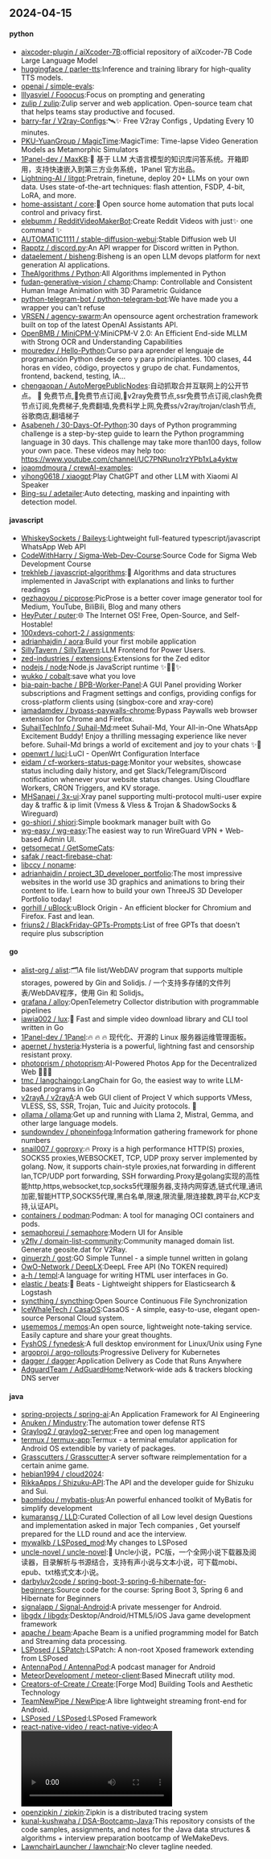 ## 2024-04-15

#### python
* [aixcoder-plugin / aiXcoder-7B](https://github.com/aixcoder-plugin/aiXcoder-7B):official repository of aiXcoder-7B Code Large Language Model
* [huggingface / parler-tts](https://github.com/huggingface/parler-tts):Inference and training library for high-quality TTS models.
* [openai / simple-evals](https://github.com/openai/simple-evals):
* [lllyasviel / Fooocus](https://github.com/lllyasviel/Fooocus):Focus on prompting and generating
* [zulip / zulip](https://github.com/zulip/zulip):Zulip server and web application. Open-source team chat that helps teams stay productive and focused.
* [barry-far / V2ray-Configs](https://github.com/barry-far/V2ray-Configs):🛰️✨ Free V2ray Configs , Updating Every 10 minutes.
* [PKU-YuanGroup / MagicTime](https://github.com/PKU-YuanGroup/MagicTime):MagicTime: Time-lapse Video Generation Models as Metamorphic Simulators
* [1Panel-dev / MaxKB](https://github.com/1Panel-dev/MaxKB):💬 基于 LLM 大语言模型的知识库问答系统。开箱即用，支持快速嵌入到第三方业务系统，1Panel 官方出品。
* [Lightning-AI / litgpt](https://github.com/Lightning-AI/litgpt):Pretrain, finetune, deploy 20+ LLMs on your own data. Uses state-of-the-art techniques: flash attention, FSDP, 4-bit, LoRA, and more.
* [home-assistant / core](https://github.com/home-assistant/core):🏡 Open source home automation that puts local control and privacy first.
* [elebumm / RedditVideoMakerBot](https://github.com/elebumm/RedditVideoMakerBot):Create Reddit Videos with just✨ one command ✨
* [AUTOMATIC1111 / stable-diffusion-webui](https://github.com/AUTOMATIC1111/stable-diffusion-webui):Stable Diffusion web UI
* [Rapptz / discord.py](https://github.com/Rapptz/discord.py):An API wrapper for Discord written in Python.
* [dataelement / bisheng](https://github.com/dataelement/bisheng):Bisheng is an open LLM devops platform for next generation AI applications.
* [TheAlgorithms / Python](https://github.com/TheAlgorithms/Python):All Algorithms implemented in Python
* [fudan-generative-vision / champ](https://github.com/fudan-generative-vision/champ):Champ: Controllable and Consistent Human Image Animation with 3D Parametric Guidance
* [python-telegram-bot / python-telegram-bot](https://github.com/python-telegram-bot/python-telegram-bot):We have made you a wrapper you can't refuse
* [VRSEN / agency-swarm](https://github.com/VRSEN/agency-swarm):An opensource agent orchestration framework built on top of the latest OpenAI Assistants API.
* [OpenBMB / MiniCPM-V](https://github.com/OpenBMB/MiniCPM-V):MiniCPM-V 2.0: An Efficient End-side MLLM with Strong OCR and Understanding Capabilities
* [mouredev / Hello-Python](https://github.com/mouredev/Hello-Python):Curso para aprender el lenguaje de programación Python desde cero y para principiantes. 100 clases, 44 horas en vídeo, código, proyectos y grupo de chat. Fundamentos, frontend, backend, testing, IA...
* [chengaopan / AutoMergePublicNodes](https://github.com/chengaopan/AutoMergePublicNodes):自动抓取合并互联网上的公开节点。 🚀 免费节点,🚀免费节点订阅,🚀v2ray免费节点,ssr免费节点订阅,clash免费节点订阅,免费梯子,免费翻墙,免费科学上网,免费ss/v2ray/trojan/clash节点,谷歌商店,翻墙梯子
* [Asabeneh / 30-Days-Of-Python](https://github.com/Asabeneh/30-Days-Of-Python):30 days of Python programming challenge is a step-by-step guide to learn the Python programming language in 30 days. This challenge may take more than100 days, follow your own pace. These videos may help too: https://www.youtube.com/channel/UC7PNRuno1rzYPb1xLa4yktw
* [joaomdmoura / crewAI-examples](https://github.com/joaomdmoura/crewAI-examples):
* [yihong0618 / xiaogpt](https://github.com/yihong0618/xiaogpt):Play ChatGPT and other LLM with Xiaomi AI Speaker
* [Bing-su / adetailer](https://github.com/Bing-su/adetailer):Auto detecting, masking and inpainting with detection model.

#### javascript
* [WhiskeySockets / Baileys](https://github.com/WhiskeySockets/Baileys):Lightweight full-featured typescript/javascript WhatsApp Web API
* [CodeWithHarry / Sigma-Web-Dev-Course](https://github.com/CodeWithHarry/Sigma-Web-Dev-Course):Source Code for Sigma Web Development Course
* [trekhleb / javascript-algorithms](https://github.com/trekhleb/javascript-algorithms):📝 Algorithms and data structures implemented in JavaScript with explanations and links to further readings
* [gezhaoyou / picprose](https://github.com/gezhaoyou/picprose):PicProse is a better cover image generator tool for Medium, YouTube, BiliBili, Blog and many others
* [HeyPuter / puter](https://github.com/HeyPuter/puter):🌐 The Internet OS! Free, Open-Source, and Self-Hostable!
* [100xdevs-cohort-2 / assignments](https://github.com/100xdevs-cohort-2/assignments):
* [adrianhajdin / aora](https://github.com/adrianhajdin/aora):Build your first mobile application
* [SillyTavern / SillyTavern](https://github.com/SillyTavern/SillyTavern):LLM Frontend for Power Users.
* [zed-industries / extensions](https://github.com/zed-industries/extensions):Extensions for the Zed editor
* [nodejs / node](https://github.com/nodejs/node):Node.js JavaScript runtime ✨🐢🚀✨
* [wukko / cobalt](https://github.com/wukko/cobalt):save what you love
* [bia-pain-bache / BPB-Worker-Panel](https://github.com/bia-pain-bache/BPB-Worker-Panel):A GUI Panel providing Worker subscriptions and Fragment settings and configs, providing configs for cross-platform clients using (singbox-core and xray-core)
* [iamadamdev / bypass-paywalls-chrome](https://github.com/iamadamdev/bypass-paywalls-chrome):Bypass Paywalls web browser extension for Chrome and Firefox.
* [SuhailTechInfo / Suhail-Md](https://github.com/SuhailTechInfo/Suhail-Md):meet Suhail-Md, Your All-in-One WhatsApp Excitement Buddy! Enjoy a thrilling messaging experience like never before. Suhail-Md brings a world of excitement and joy to your chats ✨🤖
* [openwrt / luci](https://github.com/openwrt/luci):LuCI - OpenWrt Configuration Interface
* [eidam / cf-workers-status-page](https://github.com/eidam/cf-workers-status-page):Monitor your websites, showcase status including daily history, and get Slack/Telegram/Discord notification whenever your website status changes. Using Cloudflare Workers, CRON Triggers, and KV storage.
* [MHSanaei / 3x-ui](https://github.com/MHSanaei/3x-ui):Xray panel supporting multi-protocol multi-user expire day & traffic & ip limit (Vmess & Vless & Trojan & ShadowSocks & Wireguard)
* [go-shiori / shiori](https://github.com/go-shiori/shiori):Simple bookmark manager built with Go
* [wg-easy / wg-easy](https://github.com/wg-easy/wg-easy):The easiest way to run WireGuard VPN + Web-based Admin UI.
* [getsomecat / GetSomeCats](https://github.com/getsomecat/GetSomeCats):
* [safak / react-firebase-chat](https://github.com/safak/react-firebase-chat):
* [libccy / noname](https://github.com/libccy/noname):
* [adrianhajdin / project_3D_developer_portfolio](https://github.com/adrianhajdin/project_3D_developer_portfolio):The most impressive websites in the world use 3D graphics and animations to bring their content to life. Learn how to build your own ThreeJS 3D Developer Portfolio today!
* [gorhill / uBlock](https://github.com/gorhill/uBlock):uBlock Origin - An efficient blocker for Chromium and Firefox. Fast and lean.
* [friuns2 / BlackFriday-GPTs-Prompts](https://github.com/friuns2/BlackFriday-GPTs-Prompts):List of free GPTs that doesn't require plus subscription

#### go
* [alist-org / alist](https://github.com/alist-org/alist):🗂️A file list/WebDAV program that supports multiple storages, powered by Gin and Solidjs. / 一个支持多存储的文件列表/WebDAV程序，使用 Gin 和 Solidjs。
* [grafana / alloy](https://github.com/grafana/alloy):OpenTelemetry Collector distribution with programmable pipelines
* [iawia002 / lux](https://github.com/iawia002/lux):👾 Fast and simple video download library and CLI tool written in Go
* [1Panel-dev / 1Panel](https://github.com/1Panel-dev/1Panel):🔥 🔥 🔥 现代化、开源的 Linux 服务器运维管理面板。
* [apernet / hysteria](https://github.com/apernet/hysteria):Hysteria is a powerful, lightning fast and censorship resistant proxy.
* [photoprism / photoprism](https://github.com/photoprism/photoprism):AI-Powered Photos App for the Decentralized Web 🌈💎✨
* [tmc / langchaingo](https://github.com/tmc/langchaingo):LangChain for Go, the easiest way to write LLM-based programs in Go
* [v2rayA / v2rayA](https://github.com/v2rayA/v2rayA):A web GUI client of Project V which supports VMess, VLESS, SS, SSR, Trojan, Tuic and Juicity protocols. 🚀
* [ollama / ollama](https://github.com/ollama/ollama):Get up and running with Llama 2, Mistral, Gemma, and other large language models.
* [sundowndev / phoneinfoga](https://github.com/sundowndev/phoneinfoga):Information gathering framework for phone numbers
* [snail007 / goproxy](https://github.com/snail007/goproxy):🔥 Proxy is a high performance HTTP(S) proxies, SOCKS5 proxies,WEBSOCKET, TCP, UDP proxy server implemented by golang. Now, it supports chain-style proxies,nat forwarding in different lan,TCP/UDP port forwarding, SSH forwarding.Proxy是golang实现的高性能http,https,websocket,tcp,socks5代理服务器,支持内网穿透,链式代理,通讯加密,智能HTTP,SOCKS5代理,黑白名单,限速,限流量,限连接数,跨平台,KCP支持,认证API。
* [containers / podman](https://github.com/containers/podman):Podman: A tool for managing OCI containers and pods.
* [semaphoreui / semaphore](https://github.com/semaphoreui/semaphore):Modern UI for Ansible
* [v2fly / domain-list-community](https://github.com/v2fly/domain-list-community):Community managed domain list. Generate geosite.dat for V2Ray.
* [ginuerzh / gost](https://github.com/ginuerzh/gost):GO Simple Tunnel - a simple tunnel written in golang
* [OwO-Network / DeepLX](https://github.com/OwO-Network/DeepLX):DeepL Free API (No TOKEN required)
* [a-h / templ](https://github.com/a-h/templ):A language for writing HTML user interfaces in Go.
* [elastic / beats](https://github.com/elastic/beats):🐠 Beats - Lightweight shippers for Elasticsearch & Logstash
* [syncthing / syncthing](https://github.com/syncthing/syncthing):Open Source Continuous File Synchronization
* [IceWhaleTech / CasaOS](https://github.com/IceWhaleTech/CasaOS):CasaOS - A simple, easy-to-use, elegant open-source Personal Cloud system.
* [usememos / memos](https://github.com/usememos/memos):An open source, lightweight note-taking service. Easily capture and share your great thoughts.
* [FyshOS / fynedesk](https://github.com/FyshOS/fynedesk):A full desktop environment for Linux/Unix using Fyne
* [argoproj / argo-rollouts](https://github.com/argoproj/argo-rollouts):Progressive Delivery for Kubernetes
* [dagger / dagger](https://github.com/dagger/dagger):Application Delivery as Code that Runs Anywhere
* [AdguardTeam / AdGuardHome](https://github.com/AdguardTeam/AdGuardHome):Network-wide ads & trackers blocking DNS server

#### java
* [spring-projects / spring-ai](https://github.com/spring-projects/spring-ai):An Application Framework for AI Engineering
* [Anuken / Mindustry](https://github.com/Anuken/Mindustry):The automation tower defense RTS
* [Graylog2 / graylog2-server](https://github.com/Graylog2/graylog2-server):Free and open log management
* [termux / termux-app](https://github.com/termux/termux-app):Termux - a terminal emulator application for Android OS extendible by variety of packages.
* [Grasscutters / Grasscutter](https://github.com/Grasscutters/Grasscutter):A server software reimplementation for a certain anime game.
* [hebian1994 / cloud2024](https://github.com/hebian1994/cloud2024):
* [RikkaApps / Shizuku-API](https://github.com/RikkaApps/Shizuku-API):The API and the developer guide for Shizuku and Sui.
* [baomidou / mybatis-plus](https://github.com/baomidou/mybatis-plus):An powerful enhanced toolkit of MyBatis for simplify development
* [kumaransg / LLD](https://github.com/kumaransg/LLD):Curated Collection of all Low level design Questions and implementation asked in major Tech companies , Get yourself prepared for the LLD round and ace the interview.
* [mywalkb / LSPosed_mod](https://github.com/mywalkb/LSPosed_mod):My changes to LSPosed
* [uncle-novel / uncle-novel](https://github.com/uncle-novel/uncle-novel):📖 Uncle小说，PC版，一个全网小说下载器及阅读器，目录解析与书源结合，支持有声小说与文本小说，可下载mobi、epub、txt格式文本小说。
* [darbyluv2code / spring-boot-3-spring-6-hibernate-for-beginners](https://github.com/darbyluv2code/spring-boot-3-spring-6-hibernate-for-beginners):Source code for the course: Spring Boot 3, Spring 6 and Hibernate for Beginners
* [signalapp / Signal-Android](https://github.com/signalapp/Signal-Android):A private messenger for Android.
* [libgdx / libgdx](https://github.com/libgdx/libgdx):Desktop/Android/HTML5/iOS Java game development framework
* [apache / beam](https://github.com/apache/beam):Apache Beam is a unified programming model for Batch and Streaming data processing.
* [LSPosed / LSPatch](https://github.com/LSPosed/LSPatch):LSPatch: A non-root Xposed framework extending from LSPosed
* [AntennaPod / AntennaPod](https://github.com/AntennaPod/AntennaPod):A podcast manager for Android
* [MeteorDevelopment / meteor-client](https://github.com/MeteorDevelopment/meteor-client):Based Minecraft utility mod.
* [Creators-of-Create / Create](https://github.com/Creators-of-Create/Create):[Forge Mod] Building Tools and Aesthetic Technology
* [TeamNewPipe / NewPipe](https://github.com/TeamNewPipe/NewPipe):A libre lightweight streaming front-end for Android.
* [LSPosed / LSPosed](https://github.com/LSPosed/LSPosed):LSPosed Framework
* [react-native-video / react-native-video](https://github.com/react-native-video/react-native-video):A <Video /> component for react-native
* [openzipkin / zipkin](https://github.com/openzipkin/zipkin):Zipkin is a distributed tracing system
* [kunal-kushwaha / DSA-Bootcamp-Java](https://github.com/kunal-kushwaha/DSA-Bootcamp-Java):This repository consists of the code samples, assignments, and notes for the Java data structures & algorithms + interview preparation bootcamp of WeMakeDevs.
* [LawnchairLauncher / lawnchair](https://github.com/LawnchairLauncher/lawnchair):No clever tagline needed.
